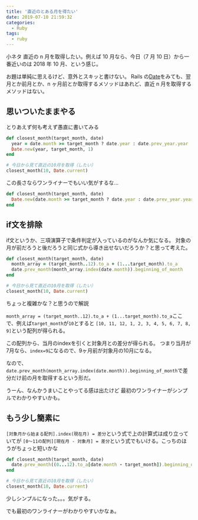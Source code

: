 ```yaml
---
title: '直近のとある月を得たい'
date: 2019-07-10 21:59:32
categories:
  - Ruby
tags:
  - ruby
---
```


小ネタ
直近の n 月を取得したい。例えば 10 月なら、今日（7 月 10 日）から一番近いのは 2018 年 10 月、という感じ。

<!-- more -->

お題は単純に思えるけど、意外とスキッと書けない。
Rails の[Date](http://railsdoc.com/references/Date)をみても、翌月とか前月とか、n ヶ月前とか取得するメソッドはあれど、直近 n 月を取得するメソッドはない。

## 思いついたままやる

とりあえず何も考えず愚直に書いてみる

```ruby
def closest_month(target_month, date)
  year = date.month >= target_month ? date.year : date.prev_year.year
  Date.new(year, target_month, 1)
end

# 今日から見て直近の10月を取得（したい）
closest_month(10, Date.current)
```

この長さならワンライナーでもいい気がするな...

```ruby
def closest_month(target_month, date)
  Date.new(date.month >= target_month ? date.year : date.prev_year.year, target_month, 1)
end
```

## if文を排除

if文というか、三項演算子で条件判定が入っているのがなんか気になる。
対象の月が前だろうと後だろうと同じ式から導き出せないだろうか？と思って考えた。

```ruby
def closest_month(target_month, date)
  month_array = (target_month..12).to_a + (1...target_month).to_a
  date.prev_month(month_array.index(date.month)).beginning_of_month
end

# 今日から見て直近の10月を取得（したい）
closest_month(10, Date.current)
```

ちょっと複雑かな？と思うので解説

`month_array = (target_month..12).to_a + (1...target_month).to_a`ここで、例えば`target_month`が`10`とすると
`[10, 11, 12, 1, 2, 3, 4, 5, 6, 7, 8, 9]`という配列が得られる。

この配列から、当月のindexを引くと対象月との差分が得られる。
つまり当月が7月なら、`index=9`になるので、9ヶ月前が対象月の10月になる。

なので、`date.prev_month(month_array.index(date.month)).beginning_of_month`で差分だけ前の月を取得するという形だ。

うーん、なんかうまいことやってる感は出たけど
最初のワンライナーがシンプルでわかりやすいかも。

## もう少し簡素に

`[対象月から始まる配列].index(現在月) = 差分`という式で上の計算式は成り立っていてが
`[0〜11の配列][現在月 - 対象月] = 差分`という式でもいける。こっちのほうがちょっと短いかな

```ruby
def closest_month(target_month, date)
  date.prev_month((0...12).to_a[date.month - target_month]).beginning_of_month
end

# 今日から見て直近の10月を取得（したい）
closest_month(10, Date.current)
```

少しシンプルになった。。。気がする。

でも最初のワンライナーがわかりやすいかなぁ。
